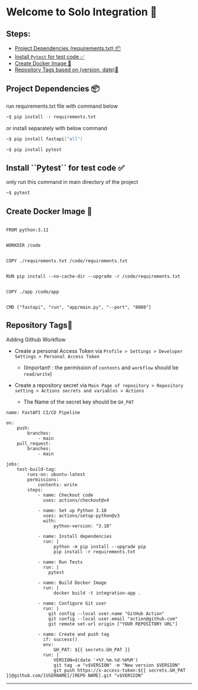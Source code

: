 # Welcome to Solo Integration 🫡

## Steps:

- [Project Dependencies (requirements.txt) 📦](#1-dependencies)
- [Install ``Pytest`` for test code ✅](#2-test)
- [Create Docker Image 🐳](#3-docker)
- [Repository Tags based on (version, date)🍱](#4-repo)



<h2 id="#1-dependencies">Project Dependencies 📦</h2>

run requirements.txt file with command below
```bash
~$ pip install -r requirements.txt
```
or install separately with below command
```bash
~$ pip install fastapi["all"]
```
```bash
~$ pip install pytest
```

<h2 id="#2-test">Install ``Pytest`` for test code ✅</h2>

only run this command in main directory of the project

```bash
~$ pytest
```

<h2 id="#3-docker">Create Docker Image 🐳</h2>

```docker

FROM python:3.11


WORKDIR /code


COPY ./requirements.txt /code/requirements.txt


RUN pip install --no-cache-dir --upgrade -r /code/requirements.txt


COPY ./app /code/app


CMD ["fastapi", "run", "app/main.py", "--port", "8080"]
```

<h2 id="#4-repo">Repository Tags🍱</h2>

Adding Github Workflow

- Create a personal Access Token via ``Profile > Settings > Developer Settings > Personal Access Token``
    - (Important! : the permission of ``contents`` and ``workflow`` should be ``read/write``)

- Create a repository secret via ``Main Page of repository > Repository setting > Actions secrets and variables > Actions``
    - The Name of the secret key should be ``GH_PAT``

```githubexpressionlanguage
name: FastAPI CI/CD Pipeline

on:
    push:
        branches:
            - main
    pull_request:
        branches:
            - main

jobs:
    test-build-tag:
        runs-on: ubuntu-latest
        permissions:
            contents: write
        steps:
            - name: Checkout code
              uses: actions/checkout@v4

            - name: Set up Python 3.10
              uses: actions/setup-python@v3
              with:
                  python-version: "3.10"

            - name: Install dependencies
              run: |
                  python -m pip install --upgrade pip
                  pip install -r requirements.txt

            - name: Run Tests
              run: |
                pytest

            - name: Build Docker Image
              run: |
                  docker build -t integration-app .

            - name: Configure Git user
              run: |
                git config --local user.name "GitHub Action"
                git config --local user.email "action@github.com"
                git remote set-url origin ["YOUR REPOSITORY URL"]

            - name: Create and push tag
              if: success()
              env:
                  GH_PAT: ${{ secrets.GH_PAT }}
              run: |
                  VERSION=$(date '+%Y.%m.%d-%H%M')
                  git tag -a "v$VERSION" -m "New version $VERSION"
                  git push https://x-access-token:${{ secrets.GH_PAT }}@github.com/[USERNAME]/[REPO NAME].git "v$VERSION"

```
-----------------------------------------------------------------------------------------------------------------------------------------------------------------
